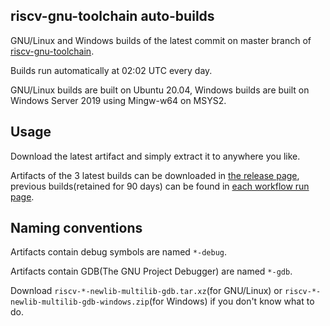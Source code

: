 ## riscv-gnu-toolchain auto-builds

GNU/Linux and Windows builds of the latest commit on master branch of [riscv-gnu-toolchain](https://github.com/riscv-collab/riscv-gnu-toolchain).

Builds run automatically at 02:02 UTC every day.

GNU/Linux builds are built on Ubuntu 20.04, Windows builds are built on Windows Server 2019 using Mingw-w64 on MSYS2.

## Usage

Download the latest artifact and simply extract it to anywhere you like.

Artifacts of the 3 latest builds can be downloaded in [the release page](https://github.com/NKID00/riscv-gnu-toolchain-builds/releases), previous builds(retained for 90 days) can be found in [each workflow run page](https://github.com/NKID00/riscv-gnu-toolchain-builds/actions).

## Naming conventions

Artifacts contain debug symbols are named `*-debug`.

Artifacts contain GDB(The GNU Project Debugger) are named `*-gdb`.

Download `riscv-*-newlib-multilib-gdb.tar.xz`(for GNU/Linux) or `riscv-*-newlib-multilib-gdb-windows.zip`(for Windows) if you don't know what to do.

